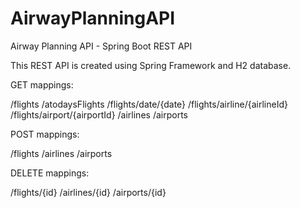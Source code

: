 # AirwayPlanningAPI
Airway Planning API - Spring Boot REST API

This REST API is created using Spring Framework and H2 database. 


GET mappings:

/flights
/atodaysFlights
/flights/date/{date}
/flights/airline/{airlineId}
/flights/airport/{airportId}
/airlines
/airports

POST mappings:

/flights
/airlines
/airports

DELETE mappings:

/flights/{id}
/airlines/{id}
/airports/{id}
